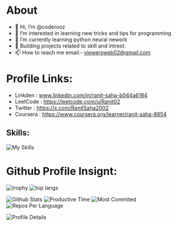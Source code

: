 

# About
- 👋 Hi, I’m @coderooz
- 👀 I’m interested in learning new tricks and tips for programming
- 🌱 I’m currently learning python neural nework
- 📑 Building projects related to skill and intrest.
- 📫 How to reach me email:- viewersweb02@gmail.com
<!---- 💞️ I’m looking to collaborate on (currently at none) --->

# Profile Links:
- Linkden : www.linkedin.com/in/ranit-saha-b044a6184
- LeetCode : https://leetcode.com/u/Ranit02
- Twitter : https://x.com/RanitSaha2002
- Coursera : https://www.coursera.org/learner/ranit-saha-8854

## Skills:
![My Skills](https://skillicons.dev/icons?i=html,css,tailwind,bootstrap,js,nodejs,mongodb,md,git,github,vscode,postman,stackoverflow&perline=13)

# Github Profile Insignt:
![trophy](https://github-profile-trophy.vercel.app/?username=coderooz&theme=2077&column=3&row=2&title=-Issues,-Reviews)
![top langs](https://github-readme-stats.vercel.app/api/top-langs?username=coderooz&hide_border=false&no-bg=true&no-frame=true&theme=2077)

<!--![Stat](https://bad-apple-github-readme.vercel.app/api?username=coderooz&show_icons=true&icon_color=00b3ff&theme=blue-green&title_color=00b3ff) -->
![Github Stats](https://github-profile-summary-cards.vercel.app/api/cards/stats?username=coderooz&theme=2077) 
![Productive Time](https://github-profile-summary-cards.vercel.app/api/cards/productive-time?username=coderooz&theme=2077&utcOffset=5.30)
![Most Commited](http://github-profile-summary-cards.vercel.app/api/cards/most-commit-language?username=coderooz&theme=2077) 
![Repos Per Language](http://github-profile-summary-cards.vercel.app/api/cards/repos-per-language?username=coderooz&theme=2077)

![Profile Details](http://github-profile-summary-cards.vercel.app/api/cards/profile-details?username=coderooz&theme=2077)
<!---
coderooz/coderooz is a ✨ special ✨ repository because its `README.md` (this file) appears on your GitHub profile.
You can click the Preview link to take a look at your changes.
--->
